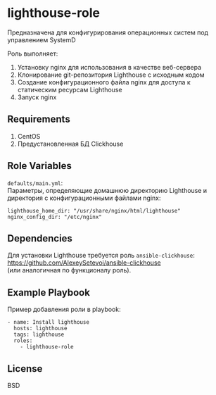 lighthouse-role
=========

Предназначена для конфигурирования операционных систем под управлением SystemD

Роль выполняет:

1. Установку nginx для использования в качестве веб-сервера
2. Клонирование git-репозитория Lighthouse с исходным кодом
3. Создание конфигурационного файла nginx для доступа к статическим ресурсам Lighthouse
4. Запуск nginx

Requirements
------------

1. CentOS
2. Предустановленная БД Clickhouse

Role Variables
--------------

`defaults/main.yml`:  
Параметры, определяющие домашнюю директорию Lighthouse и директория с конфигурационными файлами nginx: 

```
lighthouse_home_dir: "/usr/share/nginx/html/lighthouse"
nginx_config_dir: "/etc/nginx"
```

Dependencies
------------

Для установки Lighthouse требуется роль `ansible-clickhouse`: https://github.com/AlexeySetevoi/ansible-clickhouse  
(или аналогичная по функционалу роль).

Example Playbook
----------------

Пример добавления роли в playbook: 

```
- name: Install lighthouse
  hosts: lighthouse
  tags: lighthouse
  roles:
    - lighthouse-role
```

License
-------

BSD
